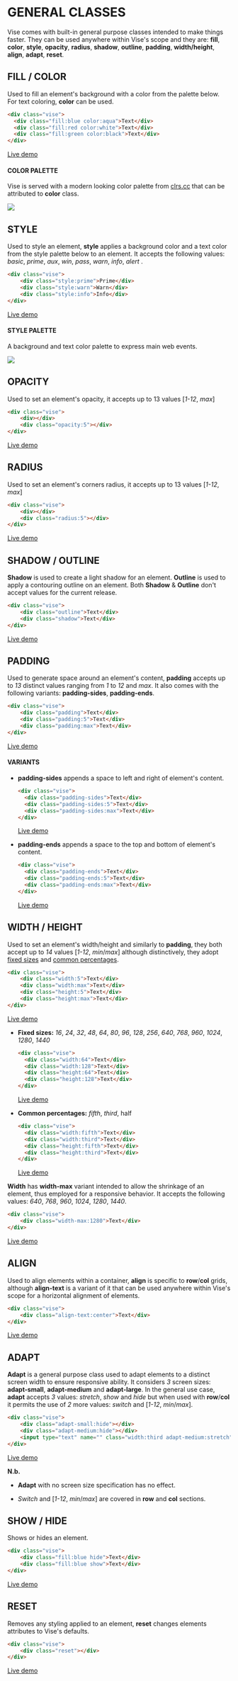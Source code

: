 # GENERAL CLASSES

Vise comes with built-in general purpose classes intended to make things faster. They can be used anywhere within Vise's scope and they are: **fill**, **color**, **style**, **opacity**, **radius**, **shadow**, **outline**, **padding**, **width/height**, **align**, **adapt**, **reset**.



## FILL / COLOR

Used to fill an element's background with a color from the palette below. For text coloring, **color** can be used.

```html
<div class="vise">
  <div class="fill:blue color:aqua">Text</div>
  <div class="fill:red color:white">Text</div>
  <div class="fill:green color:black">Text</div>
</div>
```

[Live demo](http://cssdeck.com/labs/kbrc3xmv)

#### COLOR PALETTE

Vise is served with a modern looking color palette from [clrs.cc](https://clrs.cc/) that can be attributed to **color** class.

<img src="http://appforgelab.com/vise/color-palette.svg"/>


## STYLE

Used to style an element, **style** applies a background color and a text color from the style palette below to an element. It accepts the following values: *basic*, *prime*, *aux*, *win*, *pass*, *warn*, *info*, *alert* .

```html
<div class="vise">
	<div class="style:prime">Prime</div>
	<div class="style:warn">Warn</div>
	<div class="style:info">Info</div>
</div>
```

[Live demo](http://cssdeck.com/labs/v3htkdrv)

#### **STYLE PALETTE**

A background and text color palette to express main web events. 

<img src="http://appforgelab.com/vise/style.svg"/>



## OPACITY

Used to set an element's opacity, it accepts up to 13 values  [*1-12*, *max*]

```html
<div class="vise">
	<div></div>
	<div class="opacity:5"></div>
</div>
```

[Live demo](http://cssdeck.com/labs/zaeleyhacg)



## RADIUS

Used to set an element's corners radius, it accepts up to 13 values  [*1-12*, *max*]

```html
<div class="vise">
	<div></div>
	<div class="radius:5"></div>
</div>
```

[Live demo](http://cssdeck.com/labs/mrcm9fkn)



## SHADOW / OUTLINE

**Shadow** is used to create a light shadow for an element. **Outline** is used to apply a contouring outline on an element. Both **Shadow** & **Outline** don't accept values for the current release.

```html
<div class="vise">
	<div class="outline">Text</div>
	<div class="shadow">Text</div>
</div>
```

[Live demo](http://cssdeck.com/labs/z34mwsq0ef)



## PADDING

Used to generate space around an element's content, **padding** accepts up to *13* distinct values ranging from *1* to *12* and *max*. It also comes with the following variants: **padding-sides**, **padding-ends**.

```html
<div class="vise">
	<div class="padding">Text</div>
	<div class="padding:5">Text</div>
	<div class="padding:max">Text</div>
</div>
```

[Live demo](http://cssdeck.com/labs/jhnsgjre)

#### VARIANTS

- **padding-sides** appends a space to left and right of element's content.

  ```html
  <div class="vise">
  	<div class="padding-sides">Text</div>
  	<div class="padding-sides:5">Text</div>
  	<div class="padding-sides:max">Text</div>
  </div>
  ```

  [Live demo](http://cssdeck.com/labs/lrl2ejld)

- **padding-ends** appends a space to the top and bottom of element's content.

  ```html
  <div class="vise">
  	<div class="padding-ends">Text</div>
  	<div class="padding-ends:5">Text</div>
  	<div class="padding-ends:max">Text</div>
  </div>
  ```

  [Live demo](http://cssdeck.com/labs/lrl2ejld)




## WIDTH / HEIGHT

Used to set an element's width/height and similarly to **padding**, they both accept up to *14* values [*1-12*, *min*/*max*] although distinctively, they adopt <u>fixed sizes</u> and <u>common percentages</u>. 

```html
<div class="vise">
	<div class="width:5">Text</div>	
	<div class="width:max">Text</div>
	<div class="height:5">Text</div>
	<div class="height:max">Text</div>
</div>
```

[Live demo](http://cssdeck.com/labs/v02wajqp)

- **Fixed sizes:** *16*, *24*, *32*, *48*, *64*, *80*, *96*, *128*, *256*, *640*, *768*, *960*, *1024*, *1280*, *1440*

  ```html
  <div class="vise">
  	<div class="width:64">Text</div>
  	<div class="width:128">Text</div>
  	<div class="height:64">Text</div>
  	<div class="height:128">Text</div>
  </div>
  ```

  [Live demo](http://cssdeck.com/labs/8fqtmqc9)

- **Common percentages:** *fifth*, *third*, half

  ```html
  <div class="vise">
  	<div class="width:fifth">Text</div>
  	<div class="width:third">Text</div>
  	<div class="height:fifth">Text</div>
  	<div class="height:third">Text</div>
  </div>
  ```

  [Live demo](http://cssdeck.com/labs/vcnxzwok)

**Width** has **width-max** variant intended to allow the shrinkage of an element, thus employed for a responsive behavior. It accepts the following values: *640*, *768*, *960*, *1024*, *1280*, *1440*.

```html
<div class="vise">
	<div class="width-max:1280">Text</div>
</div>
```

[Live demo](http://cssdeck.com/labs/bqh0yabu)



## ALIGN

Used to align elements within a container, **align** is specific to **row**/**col** grids, although **align-text** is a variant of it that can be used anywhere within Vise's scope for a horizontal alignment of elements.

```html
<div class="vise">
	<div class="align-text:center">Text</div>
</div>
```

[Live demo](http://cssdeck.com/labs/rhjeamtz)



## ADAPT

**Adapt** is a general purpose class used to adapt elements to a distinct screen width to ensure responsive ability. It considers *3* screen sizes: **adapt-small**, **adapt-medium** and **adapt-large**. In the general use case, **adapt** accepts *3* values: *stretch*, *show* and *hide* but when used with **row**/**col** it permits the use of *2* more values: *switch* and [*1-12*, *min*/*max*].

```html
<div class="vise">
    <div class="adapt-small:hide"></div>
    <div class="adapt-medium:hide"></div>
    <input type="text" name="" class="width:third adapt-medium:stretch">
</div>
```

[Live demo](http://cssdeck.com/labs/hq4s6bik)

**N.b.** 

- **Adapt** with no screen size specification has no effect.

- *Switch* and [*1-12*, *min*/*max*] are covered in **row** and **col** sections. 



## SHOW / HIDE

Shows or hides an element.

```html
<div class="vise">
	<div class="fill:blue hide">Text</div>
	<div class="fill:blue show">Text</div>
</div>
```

[Live demo](http://cssdeck.com/labs/pe2kv6lh)



## RESET

Removes any styling applied to an element, **reset** changes elements attributes to Vise's defaults.

```html
<div class="vise">	
    <div class="reset"></div>
</div>	
```

[Live demo](http://cssdeck.com/labs/6lr5c0nr)
